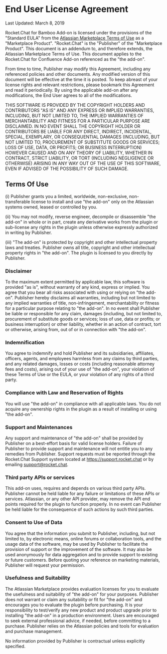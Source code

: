 # End User License Agreement

Last Updated: March 8, 2019

Rocket.Chat for Bamboo Add-on is licensed under the provisions of the "Standard EULA" from the [Atlassian Marketplace Terms of Use](http://www.atlassian.com/licensing/marketplace/termsofuse) as a "Marketplace Product". "Rocket.Chat" is the "Publisher" of the "Marketplace Product". This document is an addendum to, and therefore extends, the Atlassian Marketplace Terms of Use. This document applies to the Rocket.Chat for Confluence Add-on referenced as the "the add-on".

From time to time, Publisher may modify this Agreement, including any referenced policies and other documents. Any modified version of this document will be effective at the time it is posted. To keep abreast of your license rights and relevant restrictions, please bookmark this Agreement and read it periodically. By using the applicable add-on after any modifications, the End User agrees to all of the modifications.

THIS SOFTWARE IS PROVIDED BY THE COPYRIGHT HOLDERS AND CONTRIBUTORS "AS IS" AND ANY EXPRESS OR IMPLIED WARRANTIES, INCLUDING, BUT NOT LIMITED TO, THE IMPLIED WARRANTIES OF MERCHANTABILITY AND FITNESS FOR A PARTICULAR PURPOSE ARE DISCLAIMED. IN NO EVENT SHALL THE COPYRIGHT HOLDER OR CONTRIBUTORS BE LIABLE FOR ANY DIRECT, INDIRECT, INCIDENTAL, SPECIAL, EXEMPLARY, OR CONSEQUENTIAL DAMAGES (INCLUDING, BUT NOT LIMITED TO, PROCUREMENT OF SUBSTITUTE GOODS OR SERVICES; LOSS OF USE, DATA, OR PROFITS; OR BUSINESS INTERRUPTION) HOWEVER CAUSED AND ON ANY THEORY OF LIABILITY, WHETHER IN CONTRACT, STRICT LIABILITY, OR TORT (INCLUDING NEGLIGENCE OR OTHERWISE) ARISING IN ANY WAY OUT OF THE USE OF THIS SOFTWARE, EVEN IF ADVISED OF THE POSSIBILITY OF SUCH DAMAGE.

## Terms Of Use

(i)  Publisher grants you a limited, worldwide, non-exclusive, non-transferable license to install and use "the add-on" only on the Atlassian systems owned, leased or controlled by you.

(ii) You may not modify, reverse engineer, decompile or disassemble "the add-on" in whole or in part, create any derivative works from the plugin or sub-license any rights in the plugin unless otherwise expressly authorized in writing by Publisher.

(iii) "The add-on" is protected by copyright and other intellectual property laws and treaties. Publisher owns all title, copyright and other intellectual property rights in "the add-on". The plugin is licensed to you directly by Publisher.

### Disclaimer

To the maximum extent permitted by applicable law, this software is provided "as is", without warranty of any kind, express or implied. You agree that you bear all risks associated with using or relying on "the add-on". Publisher hereby disclaims all warranties, including but not limited to any implied warranties of title, non-infringement, merchantability or fitness for a particular purpose relating to "the add-on". In no event shall Publisher be liable or responsible for any claim, damages (including, but not limited to, procurement of substitute goods or services; loss of use, data or profits; or business interruption) or other liability, whether in an action of contract, tort or otherwise, arising from, out of or in connection with "the add-on".

### Indemnification

You agree to indemnify and hold Publisher and its subsidiaries, affiliates, officers, agents, and employees harmless from any claims by third parties, and any related damages, losses or costs (including reasonable attorney fees and costs), arising out of your use of "the add-on", your violation of these Terms of Use or the EULA, or your violation of any rights of a third party.

### Compliance with Law and Reservation of Rights

You will use "the add-on" in compliance with all applicable laws. You do not acquire any ownership rights in the plugin as a result of installing or using "the add-on". 

### Support and Maintenances

Any support and maintenance of "the add-on" shall be provided by Publisher on a best-effort basis for valid license holders. Failure of Publisher to provide support and maintenance will not entitle you to any remedies from Publisher. Support requests must be reported through the Rocket.Chat Support system located at https://support.rocket.chat or by emailing support@rocket.chat.

### Third party APIs or services

This add-on uses, requires and depends on various third party APIs. Publisher cannot be held liable for any failure or limitations of these APIs or services. Atlassian, or any other API provider, may remove the API end points required for the plugin to function properly. In no event can Publisher be held liable for the consequence of such actions by such third parties.

### Consent to Use of Data

You agree that the information you submit to Publisher, including, but not limited to, by electronic means, online forums or collaboration tools, and the usage data of the software, may be used by Publisher to facilitate the provision of support or the improvement of the software. It may also be used anonymously for data aggregation and to provide support to existing or future customers. Before quoting your reference on marketing materials, Publisher will request your permission.

### Usefulness and Suitability

The Atlassian Marketplace provides evaluation licenses for you to evaluate the usefulness and suitability of "the add-on" for your purposes. Publisher does not warrant or claim any suitability or fit for "the add-on" and encourages you to evaluate the plugin before purchasing. It is your responsibility to test/verify any new product and product upgrade prior to installing "the add-on" in a production environment. Users are encouraged to seek external professional advice, if needed, before committing to a purchase. Publisher relies on the Atlassian policies and tools for evaluation and purchase management.

No information provided by Publisher is contractual unless explicitly specified.

